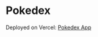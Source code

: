 # Pokedex

Deployed on Vercel: [Pokedex App](https://pokedex-ehm6evmuk-isabellymonteiro.vercel.app/)
